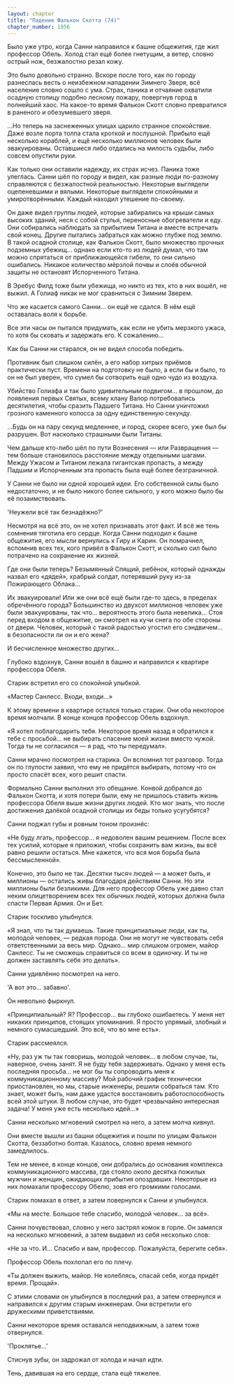 ```yaml
---
layout: chapter
title: "Падение Фалькон Скотта (74)"
chapter_number: 1056
---
```


Было уже утро, когда Санни направился к башне общежития, где жил профессор Обель. Холод стал ещё более гнетущим, а ветер, словно острый нож, безжалостно резал кожу.

Это было довольно странно. Вскоре после того, как по городу разнеслась весть о неизбежном нападении Зимнего Зверя, всё население словно сошло с ума. Страх, паника и отчаяние охватили осадную столицу подобно лесному пожару, повергнув город в полнейший хаос. На какое-то время Фалькон Скотт словно превратился в раненого и обезумевшего зверя.

...Но теперь на заснеженных улицах царило странное спокойствие. Даже возле порта толпа стала кроткой и послушной. Прибыло ещё несколько кораблей, и ещё несколько миллионов человек были эвакуированы. Оставшиеся либо отдались на милость судьбы, либо совсем опустили руки.

Как только они оставили надежду, их страх исчез. Паника тоже улеглась. Санни шёл по городу и видел, как разные люди по-разному справляются с безжалостной реальностью. Некоторые выглядели оцепеневшими и вялыми. Некоторые выглядели спокойными и умиротворёнными. Каждый находил утешение по-своему.

Он даже видел группы людей, которые забирались на крыши самых высоких зданий, неся с собой стулья, переносные обогреватели и еду. Они собирались наблюдать за прибытием Титана и вместе встречать свой конец. Другие пытались забраться как можно глубже под землю. В такой осадной столице, как Фалькон Скотт, было множество прочных подземных убежищ... однако если кто-то из людей думал, что там можно спрятаться от приближающейся гибели, то они сильно ошибались. Никакое количество мёрзлой почвы и слоёв обычной защиты не остановят Испорченного Титана.

В Эребус Филд тоже были убежища, но никто из тех, кто в них вошёл, не выжил. А Голиаф никак не мог сравниться с Зимним Зверем.

Что же касается самого Санни... он ещё не сдался. В нём ещё оставалась воля к борьбе.

Все эти часы он пытался придумать, как если не убить мерзкого ужаса, то хотя бы сковать и задержать его. К сожалению...

Как бы Санни ни старался, он не видел способа победить.

Противник был слишком силён, а его набор хитрых приёмов практически пуст. Времени на подготовку не было, а если бы и было, то он не был уверен, что сумел бы сотворить ещё одно чудо из воздуха.

Убийство Голиафа и так было удивительным подвигом... в прошлом, до появления первых Святых, всему клану Валор потребовались десятилетия, чтобы сразить Падшего Титана. Но Санни уничтожил грозного каменного колосса за одну единственную секунду.

...Будь он на пару секунд медленнее, и город, скорее всего, уже был бы разрушен. Вот насколько страшными были Титаны.

Чем дальше кто-либо шёл по пути Вознесения — или Развращения — тем больше становилось расстояние между отдельными шагами. Между Ужасом и Титаном лежала гигантская пропасть, а между Падшим и Испорченным эта пропасть была ещё более безграничной.

У Санни не было ни одной хорошей идеи. Его собственной силы было недостаточно, и не было никого более сильного, у кого можно было бы её позаимствовать.

'Неужели всё так безнадёжно?'

Несмотря на всё это, он не хотел признавать этот факт. И всё же тень сомнения тяготила его сердце. Когда Санни подходил к башне общежития, его мысли вернулись к Гиру и Карин. Он помрачнел, вспомнив всех тех, кого привёл в Фалькон Скотт, и сколько сил было потрачено на сохранение их жизней.

Где они были теперь? Безымянный Спящий, ребёнок, который однажды назвал его «дядей», храбрый солдат, потерявший руку из-за Пожирающего Облака...

Их эвакуировали! Или же они всё ещё были где-то здесь, в пределах обречённого города? Большинство из двухсот миллионов человек уже были эвакуированы, так что... вероятность этого была невелика... Стоя перед входом в общежитие, он смотрел на кучи снега по обе стороны от двери. Человек, который с такой радостью угостил его сэндвичем... в безопасности ли он и его жена?

И бесчисленное множество других...

Глубоко вздохнув, Санни вошёл в башню и направился к квартире профессора Обеля.

Старик встретил его со спокойной улыбкой.

«Мастер Санлесс. Входи, входи...»

К этому времени в квартире остался только старик. Они оба некоторое время молчали. В конце концов профессор Обель вздохнул.

«Я хотел поблагодарить тебя. Некоторое время назад я обратился к тебе с просьбой... не выбирать спасение моей жизни вместо чужой. Тогда ты не согласился — я рад, что ты передумал».

Санни мрачно посмотрел на старика. Он вспомнил тот разговор. Тогда он по глупости заявил, что ему не придётся выбирать, потому что он просто спасёт всех, кого решит спасти.

Формально Санни выполнил это обещание. Конвой добрался до Фалькон Скотта, и хотя потери были, ему не пришлось ставить жизнь профессора Обеля выше жизни других людей. Кто мог знать, что после достижения далёкой осадной столицы их беды только усугубятся?

Санни поджал губы и ровным тоном произнёс:

«Не буду лгать, профессор... я недоволен вашим решением. После всех тех усилий, которые я приложил, чтобы сохранить вам жизнь, вы всё равно решили остаться. Мне кажется, что вся моя борьба была бессмысленной».

Конечно, это было не так. Десятки тысяч людей — а может быть, и миллионы — остались живы благодаря действиям Санни. Но эти миллионы были безликими. Для него профессор Обель уже давно стал неким олицетворением всех тех обычных людей, которых должна была спасти Первая Армия. Он и Бет.

Старик тоскливо улыбнулся.

«Я знал, что ты так думаешь. Такие принципиальные люди, как ты, молодой человек, — редкая порода. Они не могут не чувствовать себя ответственными за весь мир. Однако... мир слишком огромен, майор Санлесс. Ты не сможешь справиться со всем в одиночку. И ты не должен заставлять себя это делать».

Санни удивлённо посмотрел на него.

'А вот это... забавно'.

Он невольно фыркнул.

«Принципиальный? Я? Профессор... вы глубоко ошибаетесь. У меня нет никаких принципов, стоящих упоминания. Я просто упрямый, злобный и немного сумасшедший. Это всё, что во мне есть».

Старик рассмеялся.

«Ну, раз уж ты так говоришь, молодой человек... в любом случае, ты, наверное, очень занят. Я не буду тебя задерживать. Однако у меня есть последняя просьба... не мог бы ты сопроводить меня к коммуникационному массиву? Мой рабочий график технически приостановлен, но мы, старые инженеры, решили собраться там. Кто знает, может быть, нам даже удастся восстановить работоспособность всей этой штуки. В любом случае, это будет чрезвычайно интересная задача! У меня уже есть несколько идей...»

Санни несколько мгновений смотрел на него, а затем молча кивнул.

Они вместе вышли из башни общежития и пошли по улицам Фалькон Скотта, беззаботно болтая. Казалось, словно время немного замедлилось.

Тем не менее, в конце концов, они добрались до основания комплекса коммуникационного массива, где стояло около десятка пожилых мужчин и женщин, ожидающих прибытия опоздавших. Некоторые из них помахали профессору Обелю, зовя его громкими голосами.

Старик помахал в ответ, а затем повернулся к Санни и улыбнулся.

«Мы на месте. Большое тебе спасибо, молодой человек... за всё».

Санни почувствовал, словно у него застрял комок в горле. Он замялся на несколько мгновений, а затем выдавил из себя несколько слов:

«Не за что. И... Спасибо и вам, профессор. Пожалуйста, берегите себя».

Профессор Обель похлопал его по плечу.

«Ты должен выжить, майор. Не колеблясь, спасай себя, когда придёт время. Прощай».

С этими словами он улыбнулся в последний раз, а затем отвернулся и направился к другим старым инженерам. Они встретили его дружескими приветствиями.

Санни некоторое время оставался неподвижным, а затем тоже отвернулся.

'Проклятье...'

Стиснув зубы, он задрожал от холода и начал идти.

Тень, давившая на его сердце, стала ещё тяжелее.